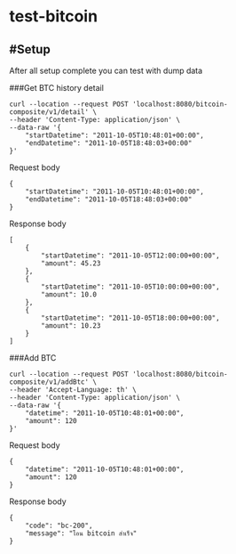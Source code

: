 # test-bitcoin
#Setup
- 

After all setup complete you can test with dump data

###Get BTC history detail
````
curl --location --request POST 'localhost:8080/bitcoin-composite/v1/detail' \
--header 'Content-Type: application/json' \
--data-raw '{
    "startDatetime": "2011-10-05T10:48:01+00:00",
    "endDatetime": "2011-10-05T18:48:03+00:00"
}'
````

Request body
````
{
    "startDatetime": "2011-10-05T10:48:01+00:00",
    "endDatetime": "2011-10-05T18:48:03+00:00"
}
````
Response body
````
[
    {
        "startDatetime": "2011-10-05T12:00:00+00:00",
        "amount": 45.23
    },
    {
        "startDatetime": "2011-10-05T10:00:00+00:00",
        "amount": 10.0
    },
    {
        "startDatetime": "2011-10-05T18:00:00+00:00",
        "amount": 10.23
    }
]

````

###Add BTC
````
curl --location --request POST 'localhost:8080/bitcoin-composite/v1/addBtc' \
--header 'Accept-Language: th' \
--header 'Content-Type: application/json' \
--data-raw '{
    "datetime": "2011-10-05T10:48:01+00:00",
    "amount": 120
}'
````
Request body
````
{
    "datetime": "2011-10-05T10:48:01+00:00",
    "amount": 120
}
````
Response body
````
{
    "code": "bc-200",
    "message": "โอน bitcoin สำเร็จ"
}
````
